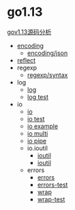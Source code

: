 # go1.13

[gov1.13源码分析](https://github.com/golang/go/tree/release-branch.go1.13)

- [encoding](/docs/encoding.md)
  - [encoding/json](/docs/encoding/json.md)
- [reflect](/docs/reflect.md)
- regexp
  - [regexp/syntax](/docs/regexp/syntax.md)
- log
  - [log](/docs/log/log.md)
  - [log test](/docs/log/log-test.md)
- io
  - [io](/docs/io/io.md)
  - [io test](/docs/io/io-test.md)
  - [io example](/docs/io/io-example.md)
  - [io multi](/docs/io/io-multi.md)
  - [io pipe](/docs/io/io-pipe.md)
  - io.ioutil
    - [ioutil](/docs/io/ioutil/ioutil.md)
    - [ioutil](/docs/io/ioutil/ioutil-test.md)
  - errors
    - [errors](/docs/errors/errors.md)
    - [errors-test](/docs/errors/errors-test.md)
    - [wrap](/docs/errors/wrap.md)
    - [wrap-test](/docs/errors/wrap-test.md)
